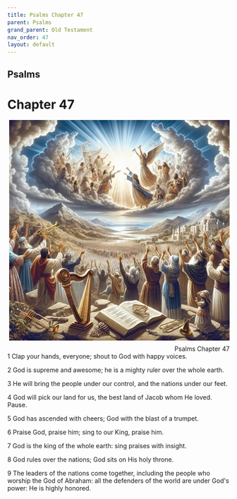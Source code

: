 ```yaml
---
title: Psalms Chapter 47
parent: Psalms
grand_parent: Old Testament
nav_order: 47
layout: default
---
```


## Psalms

# Chapter 47

<div style="clear: both; text-align: right;">
    <img src="/assets/Image/Psalms/500/47.jpg" alt="Psalms Chapter 47" class="chapter-image" style="max-width: 100%; height: auto; float: right; margin: 0 0 10px 10px; padding-left: 10%;">
    <figcaption style="font-size: 14px;">Psalms Chapter 47</figcaption>
</div>
1 Clap your hands, everyone; shout to God with happy voices.

2 God is supreme and awesome; he is a mighty ruler over the whole earth.

3 He will bring the people under our control, and the nations under our feet.

4 God will pick our land for us, the best land of Jacob whom He loved. Pause.

5 God has ascended with cheers; God with the blast of a trumpet.

6 Praise God, praise him; sing to our King, praise him.

7 God is the king of the whole earth: sing praises with insight.

8 God rules over the nations; God sits on His holy throne.

9 The leaders of the nations come together, including the people who worship the God of Abraham: all the defenders of the world are under God's power: He is highly honored.


